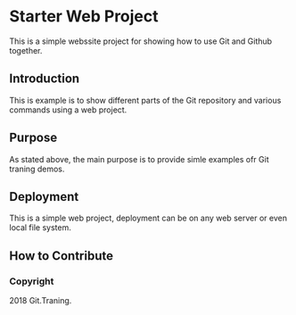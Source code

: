 # Starter Web Project

This is a simple webssite project for showing how to use Git and Github together.

## Introduction

This is example is to show different parts of the Git repository and various commands using a web project.

## Purpose

As stated above, the main purpose is to provide simle examples ofr Git traning demos.
## Deployment
This is a simple web project, deployment can be on any web server or even local file system.

## How to Contribute

### Copyright

2018 Git.Traning.